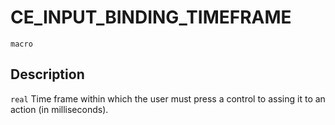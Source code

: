# CE_INPUT_BINDING_TIMEFRAME
`macro`
## Description
`real` Time frame within which the user must press a control to assing
 it to an action (in milliseconds).